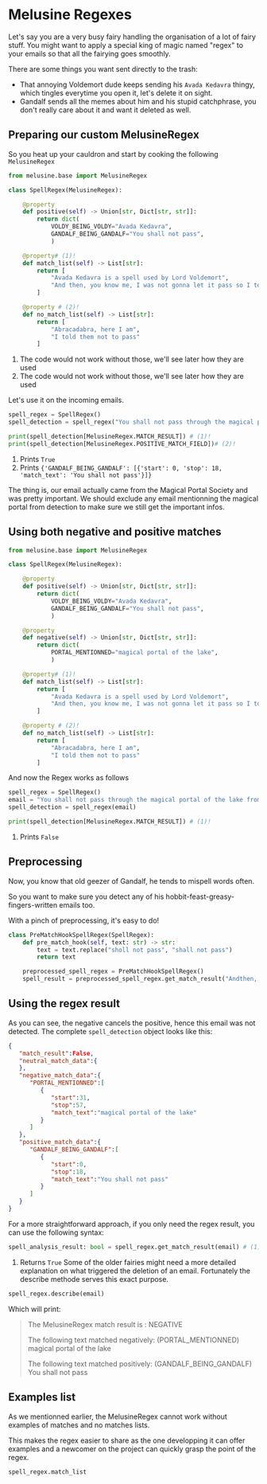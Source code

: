 # Melusine Regexes

Let's say you are a very busy fairy handling the organisation of a lot of fairy stuff.
You might want to apply a special king of magic named "regex" to your emails so that all the fairying goes smoothly.

There are some things you want sent directly to the trash:

* That annoying Voldemort dude keeps sending his `Avada Kedavra` thingy, which tingles everytime you open it, let's delete it on sight.
* Gandalf sends all the memes about him and his stupid catchphrase, you don't really care about it and want it deleted as well.

## Preparing our custom MelusineRegex

So you heat up your cauldron and start by cooking the following `MelusineRegex`

``` python
from melusine.base import MelusineRegex

class SpellRegex(MelusineRegex):

    @property
    def positive(self) -> Union[str, Dict[str, str]]:
        return dict(
            VOLDY_BEING_VOLDY="Avada Kedavra",
            GANDALF_BEING_GANDALF="You shall not pass",
            )

    @property# (1)!
    def match_list(self) -> List[str]:
        return [
            "Avada Kedavra is a spell used by Lord Voldemort",
            "And then, you know me, I was not gonna let it pass so I told themg : You shall not pass and obviously everyone clapped",
        ]

    @property # (2)!
    def no_match_list(self) -> List[str]:
        return [
            "Abracadabra, here I am",
            "I told them not to pass"
        ]
```

1. The code would not work without those, we'll see later how they are used
2. The code would not work without those, we'll see later how they are used


Let's use it on the incoming emails.

``` python
spell_regex = SpellRegex()
spell_detection = spell_regex("You shall not pass through the magical portal of the lake from Monday to Thursday as it is currently under repair.")

print(spell_detection[MelusineRegex.MATCH_RESULT]) # (1)!
print(spell_detection[MelusineRegex.POSITIVE_MATCH_FIELD])# (2)! 
```

1. Prints `True`
2. Prints `{'GANDALF_BEING_GANDALF': [{'start': 0, 'stop': 18, 'match_text': 'You shall not pass'}]}`

The thing is, our email actually came from the Magical Portal Society and was pretty important. We should exclude any email mentionning the magical portal from detection to make sure we still get the important infos.

## Using both negative and positive matches

``` python
from melusine.base import MelusineRegex

class SpellRegex(MelusineRegex):

    @property
    def positive(self) -> Union[str, Dict[str, str]]:
        return dict(
            VOLDY_BEING_VOLDY="Avada Kedavra",
            GANDALF_BEING_GANDALF="You shall not pass",
            )

    @property
    def negative(self) -> Union[str, Dict[str, str]]:
        return dict(
            PORTAL_MENTIONNED="magical portal of the lake",
            )

    @property# (1)!
    def match_list(self) -> List[str]:
        return [
            "Avada Kedavra is a spell used by Lord Voldemort",
            "And then, you know me, I was not gonna let it pass so I told them : You shall not pass and obviously everyone clapped",
        ]

    @property # (2)!
    def no_match_list(self) -> List[str]:
        return [
            "Abracadabra, here I am",
            "I told them not to pass"
        ]
```

And now the Regex works as follows

``` python
spell_regex = SpellRegex()
email = "You shall not pass through the magical portal of the lake from Monday to Thursday as it is currently under repair."
spell_detection = spell_regex(email)

print(spell_detection[MelusineRegex.MATCH_RESULT]) # (1)!
```

1. Prints `False`

## Preprocessing

Now, you know that old geezer of Gandalf, he tends to mispell words often.

So you want to make sure you detect any of his hobbit-feast-greasy-fingers-written emails too.

With a pinch of preprocessing, it's easy to do!

``` python
class PreMatchHookSpellRegex(SpellRegex):
    def pre_match_hook(self, text: str) -> str:
        text = text.replace("sholl not pass", "shall not pass")
        return text

    preprocessed_spell_regex = PreMatchHookSpellRegex()
    spell_result = preprocessed_spell_regex.get_match_result("Andthen,, I told Morgana 'You sholl not pass!' as she wanted topass... Im stil wonddering why she did not find it fundny...")
```

## Using the regex result

As you can see, the negative cancels the positive, hence this email was not detected.
The complete `spell_detection` object looks like this:

``` json
{
   "match_result":False,
   "neutral_match_data":{
   },
   "negative_match_data":{
      "PORTAL_MENTIONNED":[
         {
            "start":31,
            "stop":57,
            "match_text":"magical portal of the lake"
         }
      ]
   },
   "positive_match_data":{
      "GANDALF_BEING_GANDALF":[
         {
            "start":0,
            "stop":18,
            "match_text":"You shall not pass"
         }
      ]
   }
}
```

For a more straightforward approach, if you only need the regex result, you can use the following syntax:

``` python
spell_analysis_result: bool = spell_regex.get_match_result(email) # (1)!
```
1. Returns `True`
Some of the older fairies might need a more detailed explanation on what triggered the deletion of an email.
Fortunately the describe methode serves this exact purpose.

``` python
spell_regex.describe(email)
```

Which will print:

>The MelusineRegex match result is : NEGATIVE
>
>The following text matched negatively: (PORTAL_MENTIONNED) magical portal of the lake
>
>The following text matched positively: (GANDALF_BEING_GANDALF) You shall not pass


## Examples list

As we mentionned earlier, the MelusineRegex cannot work without examples of matches and no matches lists.

This makes the regex easier to share as the one developping it can offer examples and a newcomer on the project can quickly grasp the point of the regex.

``` python
spell_regex.match_list
```

